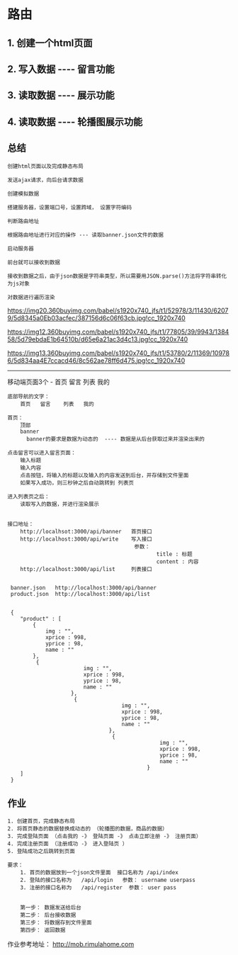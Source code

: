 # 路由

## 1. 创建一个html页面

## 2. 写入数据 ----  留言功能

## 3. 读取数据 ----  展示功能

## 4. 读取数据 ----  轮播图展示功能

## 总结

    创建html页面以及完成静态布局
    
    发送ajax请求，向后台请求数据
    
    创建模拟数据
    
    搭建服务器，设置端口号，设置跨域， 设置字符编码
    
    判断路由地址
    
    根据路由地址进行对应的操作 --- 读取banner.json文件的数据
    
    启动服务器
    
    前台就可以接收到数据
    
    接收到数据之后，由于json数据是字符串类型，所以需要用JSON.parse()方法将字符串转化为js对象
    
    对数据进行遍历渲染

https://img20.360buyimg.com/babel/s1920x740_jfs/t1/52978/3/11430/62079/5d8345a0Eb03acfec/387156d6c06f63cb.jpg!cc_1920x740

https://img12.360buyimg.com/babel/s1920x740_jfs/t1/77805/39/9943/138458/5d79ebdaE1b64510b/d65e6a21ac3d4c13.jpg!cc_1920x740

https://img13.360buyimg.com/babel/s1920x740_jfs/t1/53780/2/11369/109786/5d834aa4E7ccacd46/8c562ae78ff6d475.jpg!cc_1920x740

--------------------------------------

移动端页面3个 - 首页 留言 列表 我的

    底部导航的文字：         
        首页   留言    列表   我的
        
    首页：
        顶部
        banner
          banner的要求是数据为动态的  ---- 数据是从后台获取过来并渲染出来的
          
    点击留言可以进入留言页面：
        输入标题
        输入内容
        点击按钮，将输入的标题以及输入的内容发送到后台，并存储到文件里面
        如果写入成功，则三秒钟之后自动跳转到 列表页
        
    进入列表页之后：
        读取写入的数据，并进行渲染展示    
                  
                  
    接口地址：
        http://localhsot:3000/api/banner   首页接口
        http://localhost:3000/api/write    写入接口 
                                            参数： 
                                                   title : 标题
                                                   content : 内容
        http://localhost:3000/api/list     列表接口                                        
                      

     banner.json   http://localhost:3000/api/banner 
     product.json  http://localhost:3000/api/list 
     
     
     {
        "product" : [
            {
                img : "",
                xprice : 998,
                yprice : 98,
                name : ""
            },
             {
                            img : "",
                            xprice : 998,
                            yprice : 98,
                            name : ""
                        },
                         {
                                        img : "",
                                        xprice : 998,
                                        yprice : 98,
                                        name : ""
                                    },
                                     {
                                                    img : "",
                                                    xprice : 998,
                                                    yprice : 98,
                                                    name : ""
                                                }
        ] 
     }  
     
     
     
## 作业

    1. 创建首页，完成静态布局
    2. 将首页静态的数据替换成动态的 （轮播图的数据，商品的数据） 
    3. 完成登陆页面 （点击我的 -》 登陆页面 -》 点击立即注册 -》 注册页面）
    4. 完成注册页面 （注册成功 -》 进入登陆页 ）
    5. 登陆成功之后跳转到页面
    
    要求：
        1. 首页的数据放到一个json文件里面  接口名称为 /api/index
        2. 登陆的接口名称为   /api/login   参数： username userpass
        3. 注册的接口名称为   /api/register  参数： user pass
        
        
        第一步： 数据发送给后台
        第二步： 后台接收数据
        第三步： 将数据存到文件里面
        第四步： 返回数据 
        
        
作业参考地址： http://mob.rimulahome.com     